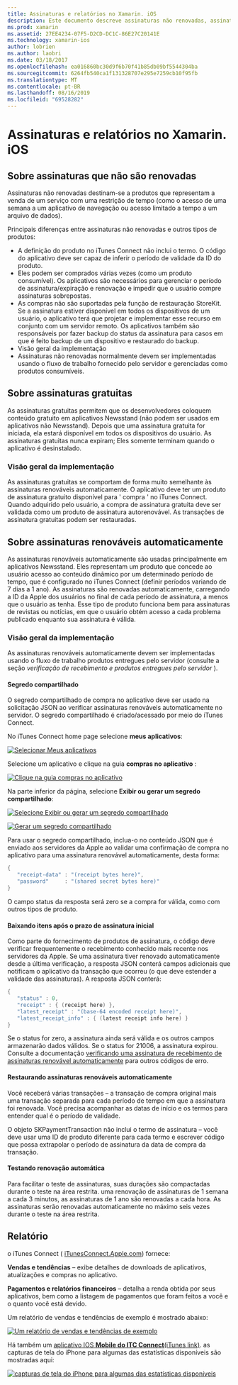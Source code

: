 ```yaml
---
title: Assinaturas e relatórios no Xamarin. iOS
description: Este documento descreve assinaturas não renovadas, assinaturas gratuitas, assinaturas renováveis automaticamente e uso do iTunes Connect para relatar esses itens.
ms.prod: xamarin
ms.assetid: 27EE4234-07F5-D2CD-DC1C-86E27C20141E
ms.technology: xamarin-ios
author: lobrien
ms.author: laobri
ms.date: 03/18/2017
ms.openlocfilehash: ea016860bc30d9f6b70f41b85db09bf5544304ba
ms.sourcegitcommit: 6264fb540ca1f131328707e295e7259cb10f95fb
ms.translationtype: MT
ms.contentlocale: pt-BR
ms.lasthandoff: 08/16/2019
ms.locfileid: "69528282"
---
```

# <a name="subscriptions-and-reporting-in-xamarinios"></a>Assinaturas e relatórios no Xamarin. iOS

## <a name="about-non-renewing-subscriptions"></a>Sobre assinaturas que não são renovadas

Assinaturas não renovadas destinam-se a produtos que representam a venda de um serviço com uma restrição de tempo (como o acesso de uma semana a um aplicativo de navegação ou acesso limitado a tempo a um arquivo de dados).   
   
Principais diferenças entre assinaturas não renovadas e outros tipos de produtos:

- A definição do produto no iTunes Connect não inclui o termo. O código do aplicativo deve ser capaz de inferir o período de validade da ID do produto. 
- Eles podem ser comprados várias vezes (como um produto consumível). Os aplicativos são necessários para gerenciar o período de assinatura/expiração e renovação e impedir que o usuário compre assinaturas sobrepostas. 
- As compras não são suportadas pela função de restauração StoreKit. Se a assinatura estiver disponível em todos os dispositivos de um usuário, o aplicativo terá que projetar e implementar esse recurso em conjunto com um servidor remoto. Os aplicativos também são responsáveis por fazer backup do status da assinatura para casos em que é feito backup de um dispositivo e restaurado do backup. 
- Visão geral da implementação
- Assinaturas não renovadas normalmente devem ser implementadas usando o fluxo de trabalho fornecido pelo servidor e gerenciadas como produtos consumíveis. 


## <a name="about-free-subscriptions"></a>Sobre assinaturas gratuitas

As assinaturas gratuitas permitem que os desenvolvedores coloquem conteúdo gratuito em aplicativos Newsstand (não podem ser usados em aplicativos não Newsstand). Depois que uma assinatura gratuita for iniciada, ela estará disponível em todos os dispositivos do usuário. As assinaturas gratuitas nunca expiram; Eles somente terminam quando o aplicativo é desinstalado.

### <a name="implementation-overview"></a>Visão geral da implementação

As assinaturas gratuitas se comportam de forma muito semelhante às assinaturas renováveis automaticamente. O aplicativo deve ter um produto de assinatura gratuito disponível para ' compra ' no iTunes Connect. Quando adquirido pelo usuário, a compra de assinatura gratuita deve ser validada como um produto de assinatura autorenovável. As transações de assinatura gratuitas podem ser restauradas.


## <a name="about-auto-renewable-subscriptions"></a>Sobre assinaturas renováveis automaticamente

As assinaturas renováveis automaticamente são usadas principalmente em aplicativos Newsstand. Eles representam um produto que concede ao usuário acesso ao conteúdo dinâmico por um determinado período de tempo, que é configurado no iTunes Connect (definir períodos variando de 7 dias a 1 ano). As assinaturas são renovadas automaticamente, carregando a ID da Apple dos usuários no final de cada período de assinatura, a menos que o usuário as tenha. Esse tipo de produto funciona bem para assinaturas de revistas ou notícias, em que o usuário obtém acesso a cada problema publicado enquanto sua assinatura é válida.

### <a name="implementation-overview"></a>Visão geral da implementação

As assinaturas renováveis automaticamente devem ser implementadas usando o fluxo de trabalho produtos entregues pelo servidor (consulte a seção *verificação de recebimento e produtos entregues pelo servidor* ).

#### <a name="shared-secret"></a>Segredo compartilhado

O segredo compartilhado de compra no aplicativo deve ser usado na solicitação JSON ao verificar assinaturas renováveis automaticamente no servidor. O segredo compartilhado é criado/acessado por meio do iTunes Connect.

No iTunes Connect home page selecione **meus aplicativos**:   
   
 [![](subscriptions-and-reporting-images/image2.png "Selecionar Meus aplicativos")](subscriptions-and-reporting-images/image2.png#lightbox)  
 
Selecione um aplicativo e clique na guia **compras no aplicativo** :

[![](subscriptions-and-reporting-images/image6.png "Clique na guia compras no aplicativo")](subscriptions-and-reporting-images/image6.png#lightbox)

Na parte inferior da página, selecione **Exibir ou gerar um segredo compartilhado**:
   
 [![](subscriptions-and-reporting-images/image40.png "Selecione Exibir ou gerar um segredo compartilhado")](subscriptions-and-reporting-images/image40.png#lightbox)

 [![](subscriptions-and-reporting-images/image41.png "Gerar um segredo compartilhado")](subscriptions-and-reporting-images/image41.png#lightbox)   
   
   
   
 Para usar o segredo compartilhado, inclua-o no conteúdo JSON que é enviado aos servidores da Apple ao validar uma confirmação de compra no aplicativo para uma assinatura renovável automaticamente, desta forma:

```csharp
{
   "receipt-data" : "(receipt bytes here)",
   "password"     : "(shared secret bytes here)"
}
```

O campo status da resposta será zero se a compra for válida, como com outros tipos de produto.

#### <a name="downloading-items-after-the-initial-subscription-term"></a>Baixando itens após o prazo de assinatura inicial

Como parte do fornecimento de produtos de assinatura, o código deve verificar frequentemente o recebimento conhecido mais recente nos servidores da Apple. Se uma assinatura tiver renovado automaticamente desde a última verificação, a resposta JSON conterá campos adicionais que notificam o aplicativo da transação que ocorreu (o que deve estender a validade das assinaturas). A resposta JSON conterá:

```csharp
{
   "status" : 0,
   "receipt" : { (receipt here) },
   "latest_receipt" : "(base-64 encoded receipt here)",
   "latest_receipt_info" : { (latest receipt info here) }
}
```

Se o status for zero, a assinatura ainda será válida e os outros campos armazenarão dados válidos. Se o status for 21006, a assinatura expirou. Consulte a documentação [verificando uma assinatura de recebimento de assinaturas renovável automaticamente](https://developer.apple.com/library/ios/releasenotes/General/ValidateAppStoreReceipt/Chapters/ValidateRemotely.html) para outros códigos de erro.

#### <a name="restoring-auto-renewable-subscriptions"></a>Restaurando assinaturas renováveis automaticamente

Você receberá várias transações – a transação de compra original mais uma transação separada para cada período de tempo em que a assinatura foi renovada. Você precisa acompanhar as datas de início e os termos para entender qual é o período de validade.   
   
   
   
 O objeto SKPaymentTransaction não inclui o termo de assinatura – você deve usar uma ID de produto diferente para cada termo e escrever código que possa extrapolar o período de assinatura da data de compra da transação.

#### <a name="testing-auto-renewal"></a>Testando renovação automática

Para facilitar o teste de assinaturas, suas durações são compactadas durante o teste na área restrita. uma renovação de assinaturas de 1 semana a cada 3 minutos, as assinaturas de 1 ano são renovadas a cada hora. As assinaturas serão renovadas automaticamente no máximo seis vezes durante o teste na área restrita.

## <a name="reporting"></a>Relatório

o iTunes Connect ( [iTunesConnect.Apple.com](http://itunesconnect.apple.com)) fornece:   
   
 **Vendas e tendências** – exibe detalhes de downloads de aplicativos, atualizações e compras no aplicativo.   
   
 **Pagamentos e relatórios financeiros** – detalha a renda obtida por seus aplicativos, bem como a listagem de pagamentos que foram feitos a você e o quanto você está devido.

Um relatório de vendas e tendências de exemplo é mostrado abaixo:   

 [![](subscriptions-and-reporting-images/image42.png "Um relatório de vendas e tendências de exemplo")](subscriptions-and-reporting-images/image42.png#lightbox)   
   
 Há também um [aplicativo IOS **Mobile do ITC Connect**(iTunes link)](http://itunes.apple.com/us/app/itunes-connect-mobile/id376771144?mt=8).
as capturas de tela do iPhone para algumas das estatísticas disponíveis são mostradas aqui:   
   
 [![](subscriptions-and-reporting-images/image43.png "capturas de tela do iPhone para algumas das estatísticas disponíveis")](subscriptions-and-reporting-images/image43.png#lightbox)
